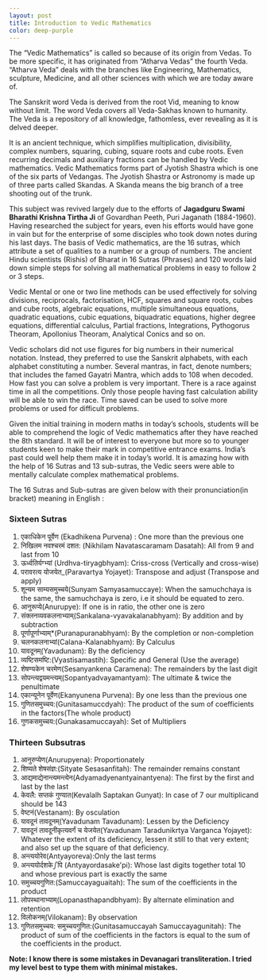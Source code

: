 ```yaml
---
layout: post
title: Introduction to Vedic Mathematics
color: deep-purple
---
```


The “Vedic Mathematics” is called so because of its origin from Vedas. To be more specific, it has originated from “Atharva Vedas” the fourth Veda. “Atharva Veda” deals with the branches like Engineering, Mathematics, sculpture, Medicine, and all other sciences with which we are today aware of.

The Sanskrit word Veda is derived from the root Vid, meaning to know without limit. The word Veda covers all Veda-Sakhas known to humanity. The Veda is a repository of all knowledge, fathomless, ever revealing as it is delved deeper.

It is an ancient technique, which simplifies multiplication, divisibility, complex numbers, squaring, cubing, square roots and cube roots. Even recurring decimals and auxiliary fractions can be handled by Vedic mathematics. Vedic Mathematics forms part of Jyotish Shastra which is one of the six parts of Vedangas. The Jyotish Shastra or Astronomy is made up of three parts called Skandas. A Skanda means the big branch of a tree shooting out of the trunk.

This subject was revived largely due to the efforts of **Jagadguru Swami Bharathi Krishna Tirtha Ji** of Govardhan Peeth, Puri Jaganath (1884-1960). Having researched the subject for years, even his efforts would have gone in vain but for the enterprise of some disciples who took down notes during his last days. The basis of Vedic mathematics, are the 16 sutras, which attribute a set of qualities to a number or a group of numbers. The ancient Hindu scientists (Rishis) of Bharat in 16 Sutras (Phrases) and 120 words laid down simple steps for solving all mathematical problems in easy to follow 2 or 3 steps.

Vedic Mental or one or two line methods can be used effectively for solving divisions, reciprocals, factorisation, HCF, squares and square roots, cubes and cube roots, algebraic equations, multiple simultaneous equations, quadratic equations, cubic equations, biquadratic equations, higher degree equations, differential calculus, Partial fractions, Integrations, Pythogorus Theoram, Apollonius Theoram, Analytical Conics and so on.

Vedic scholars did not use figures for big numbers in their numerical notation. Instead, they preferred to use the Sanskrit alphabets, with each alphabet constituting a number. Several mantras, in fact, denote numbers; that includes the famed Gayatri Mantra, which adds to 108 when decoded. How fast you can solve a problem is very important. There is a race against time in all the competitions. Only those people having fast calculation ability will be able to win the race. Time saved can be used to solve more problems or used for difficult problems.

Given the initial training in modern maths in today’s schools, students will be able to comprehend the logic of Vedic mathematics after they have reached the 8th standard. It will be of interest to everyone but more so to younger students keen to make their mark in competitive entrance exams. India’s past could well help them make it in today’s world. It is amazing how with the help of 16 Sutras and 13 sub-sutras, the Vedic seers were able to mentally calculate complex mathematical problems.

The 16 Sutras and Sub-sutras are given below with their pronunciation(in bracket) meaning in English :

### Sixteen Sutras

1. एकाधिकेन पूर्वेण (Ekadhikena Purvena) : One more than the previous one
2. निखिलम नवश्चरमं दशत: (Nikhilam Navatascaramam Dasatah): All from 9 and last from 10
3. ऊर्ध्वतिर्यग्भ्यां (Urdhva-tiryagbhyam): Criss-cross (Vertically and cross-wise)
4. परावरत्य योजयेत_(Paravartya Yojayet): Transpose and adjust (Transpose and apply)
5. शून्यम साम्यसमुच्चये(Sunyam Samyasamuccaye): When the samuchchaya is the same, the samuchchaya is zero, i.e it should be equated to zero.
6. आनुरूप्ये(Anurupye): If one is in ratio, the other one is zero
7. संक्लनव्यवकलनाभ्याम्(Sankalana-vyavakalanabhyam): By addition and by subtraction
8. पूर्णापूर्णाभ्याम्*(Puranapuranabhyam): By the completion or non-completion
9. चलनकलनाभ्यां(Calana-Kalanabhyam): By Calculus
10. यावदूनम्(Yavadunam): By the deficiency
11. व्यष्टिसमष्टि:(Vyastisamastih): Specific and General (Use the average)
12. शेषण्यकेन चरमेण(Sesanyankena Caramena): The remainders by the last digit
13. सोपन्त्यद्वयमन्त्यम्(Sopantyadvayamantyam): The ultimate & twice the penultimate
14. एकान्यूनेन पूर्वेण(Ekanyunena Purvena): By one less than the previous one
15. गुणितसमुच्चय:(Gunitasamuccdyah): The product of the sum of coefficients in the factors(The whole product)
16. गुणकसमुच्चय:(Gunakasamuccayah): Set of Multipliers

### Thirteen Subsutras

1. आनुरुप्येण(Anurupyena): Proportionately
2. शिष्यते शेषसंज्ञ:(Sityate Sesasanfitah): The remainder remains constant
3. आद्यमाद्येनान्त्यमन्त्येन(Adyamadyenantyainantyena): The first by the first and last by the last
4. केवलै: सप्तकं गुण्यात(Kevalalh Saptakan Gunyat): In case of 7 our multiplicand should be 143
5. वेष्टनं(Vestanam): By osculation
6. यावदूनं तावदूनम्(Yavadunam Tavadunam): Lessen by the Deficiency
7. यावदूनं तावदूनीकृत्यवर्गं च येजयेत(Yavadunam Taradunikrtya Varganca Yojayet): Whatever the extent of its deficiency, lessen it still to that very extent; and also set up the square of that deficiency.
8. अन्त्ययोरेव(Antyayoreva):Only the last terms
9. अन्त्ययोर्दशकेഽपि (Antyayordasake'pi): Whose last digits together total 10 and whose previous part is exactly the same
10. समुच्चयगुणित:(Samuccayaguaitah): The sum of the coefficients in the product
11. लोपस्थानाभ्याम्(Lopanasthapandbhyam): By alternate elimination and retention
12. विलोकनम्(Vilokanam): By observation
13. गुणितसमुच्चय: समुच्चयगुणित:(Gunitasamuccayah Samuccayagunitah): The product of sum of the coefficients in the factors is equal to the sum of the coefficients in the product.

**Note: I know there is some mistakes in Devanagari transliteration. I tried my level best to type them with minimal mistakes.**
